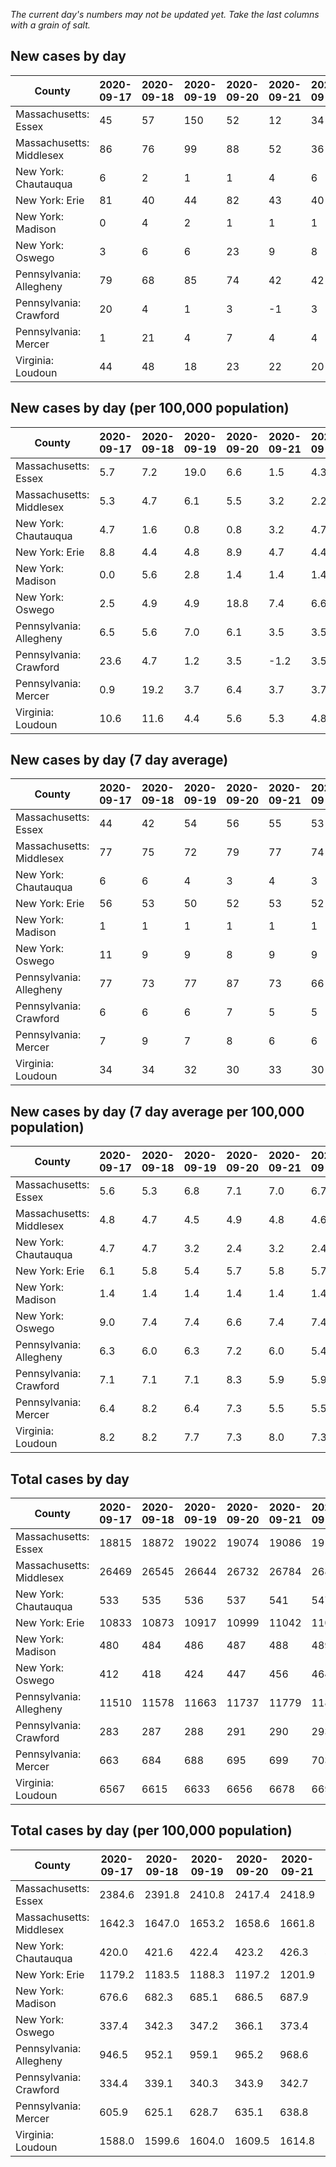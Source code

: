_The current day's numbers may not be updated yet. Take the last columns with a grain of salt._
## New cases by day

| County | 2020-09-17 | 2020-09-18 | 2020-09-19 | 2020-09-20 | 2020-09-21 | 2020-09-22 | 2020-09-23 |
| --- | --- | --- | --- | --- | --- | --- | --- |
| Massachusetts: Essex | 45 | 57 | 150 | 52 | 12 | 34 |  |
| Massachusetts: Middlesex | 86 | 76 | 99 | 88 | 52 | 36 |  |
| New York: Chautauqua | 6 | 2 | 1 | 1 | 4 | 6 | 4 |
| New York: Erie | 81 | 40 | 44 | 82 | 43 | 40 | 30 |
| New York: Madison | 0 | 4 | 2 | 1 | 1 | 1 |  |
| New York: Oswego | 3 | 6 | 6 | 23 | 9 | 8 | 4 |
| Pennsylvania: Allegheny | 79 | 68 | 85 | 74 | 42 | 42 | 46 |
| Pennsylvania: Crawford | 20 | 4 | 1 | 3 | -1 | 3 | 5 |
| Pennsylvania: Mercer | 1 | 21 | 4 | 7 | 4 | 4 | 2 |
| Virginia: Loudoun | 44 | 48 | 18 | 23 | 22 | 20 | 22 |

## New cases by day (per 100,000 population)

| County | 2020-09-17 | 2020-09-18 | 2020-09-19 | 2020-09-20 | 2020-09-21 | 2020-09-22 | 2020-09-23 |
| --- | --- | --- | --- | --- | --- | --- | --- |
| Massachusetts: Essex | 5.7 | 7.2 | 19.0 | 6.6 | 1.5 | 4.3 |  |
| Massachusetts: Middlesex | 5.3 | 4.7 | 6.1 | 5.5 | 3.2 | 2.2 |  |
| New York: Chautauqua | 4.7 | 1.6 | 0.8 | 0.8 | 3.2 | 4.7 | 3.2 |
| New York: Erie | 8.8 | 4.4 | 4.8 | 8.9 | 4.7 | 4.4 | 3.3 |
| New York: Madison | 0.0 | 5.6 | 2.8 | 1.4 | 1.4 | 1.4 |  |
| New York: Oswego | 2.5 | 4.9 | 4.9 | 18.8 | 7.4 | 6.6 | 3.3 |
| Pennsylvania: Allegheny | 6.5 | 5.6 | 7.0 | 6.1 | 3.5 | 3.5 | 3.8 |
| Pennsylvania: Crawford | 23.6 | 4.7 | 1.2 | 3.5 | -1.2 | 3.5 | 5.9 |
| Pennsylvania: Mercer | 0.9 | 19.2 | 3.7 | 6.4 | 3.7 | 3.7 | 1.8 |
| Virginia: Loudoun | 10.6 | 11.6 | 4.4 | 5.6 | 5.3 | 4.8 | 5.3 |

## New cases by day (7 day average)

| County | 2020-09-17 | 2020-09-18 | 2020-09-19 | 2020-09-20 | 2020-09-21 | 2020-09-22 | 2020-09-23 |
| --- | --- | --- | --- | --- | --- | --- | --- |
| Massachusetts: Essex | 44 | 42 | 54 | 56 | 55 | 53 |  |
| Massachusetts: Middlesex | 77 | 75 | 72 | 79 | 77 | 74 |  |
| New York: Chautauqua | 6 | 6 | 4 | 3 | 4 | 3 | 3 |
| New York: Erie | 56 | 53 | 50 | 52 | 53 | 52 | 51 |
| New York: Madison | 1 | 1 | 1 | 1 | 1 | 1 |  |
| New York: Oswego | 11 | 9 | 9 | 8 | 9 | 9 | 8 |
| Pennsylvania: Allegheny | 77 | 73 | 77 | 87 | 73 | 66 | 62 |
| Pennsylvania: Crawford | 6 | 6 | 6 | 7 | 5 | 5 | 5 |
| Pennsylvania: Mercer | 7 | 9 | 7 | 8 | 6 | 6 | 6 |
| Virginia: Loudoun | 34 | 34 | 32 | 30 | 33 | 30 | 28 |

## New cases by day (7 day average per 100,000 population)

| County | 2020-09-17 | 2020-09-18 | 2020-09-19 | 2020-09-20 | 2020-09-21 | 2020-09-22 | 2020-09-23 |
| --- | --- | --- | --- | --- | --- | --- | --- |
| Massachusetts: Essex | 5.6 | 5.3 | 6.8 | 7.1 | 7.0 | 6.7 |  |
| Massachusetts: Middlesex | 4.8 | 4.7 | 4.5 | 4.9 | 4.8 | 4.6 |  |
| New York: Chautauqua | 4.7 | 4.7 | 3.2 | 2.4 | 3.2 | 2.4 | 2.4 |
| New York: Erie | 6.1 | 5.8 | 5.4 | 5.7 | 5.8 | 5.7 | 5.6 |
| New York: Madison | 1.4 | 1.4 | 1.4 | 1.4 | 1.4 | 1.4 |  |
| New York: Oswego | 9.0 | 7.4 | 7.4 | 6.6 | 7.4 | 7.4 | 6.6 |
| Pennsylvania: Allegheny | 6.3 | 6.0 | 6.3 | 7.2 | 6.0 | 5.4 | 5.1 |
| Pennsylvania: Crawford | 7.1 | 7.1 | 7.1 | 8.3 | 5.9 | 5.9 | 5.9 |
| Pennsylvania: Mercer | 6.4 | 8.2 | 6.4 | 7.3 | 5.5 | 5.5 | 5.5 |
| Virginia: Loudoun | 8.2 | 8.2 | 7.7 | 7.3 | 8.0 | 7.3 | 6.8 |

## Total cases by day

| County | 2020-09-17 | 2020-09-18 | 2020-09-19 | 2020-09-20 | 2020-09-21 | 2020-09-22 | 2020-09-23 |
| --- | --- | --- | --- | --- | --- | --- | --- |
| Massachusetts: Essex | 18815 | 18872 | 19022 | 19074 | 19086 | 19120 |  |
| Massachusetts: Middlesex | 26469 | 26545 | 26644 | 26732 | 26784 | 26820 |  |
| New York: Chautauqua | 533 | 535 | 536 | 537 | 541 | 547 | 551 |
| New York: Erie | 10833 | 10873 | 10917 | 10999 | 11042 | 11082 | 11112 |
| New York: Madison | 480 | 484 | 486 | 487 | 488 | 489 |  |
| New York: Oswego | 412 | 418 | 424 | 447 | 456 | 464 | 468 |
| Pennsylvania: Allegheny | 11510 | 11578 | 11663 | 11737 | 11779 | 11821 | 11867 |
| Pennsylvania: Crawford | 283 | 287 | 288 | 291 | 290 | 293 | 298 |
| Pennsylvania: Mercer | 663 | 684 | 688 | 695 | 699 | 703 | 705 |
| Virginia: Loudoun | 6567 | 6615 | 6633 | 6656 | 6678 | 6698 | 6720 |

## Total cases by day (per 100,000 population)

| County | 2020-09-17 | 2020-09-18 | 2020-09-19 | 2020-09-20 | 2020-09-21 | 2020-09-22 | 2020-09-23 |
| --- | --- | --- | --- | --- | --- | --- | --- |
| Massachusetts: Essex | 2384.6 | 2391.8 | 2410.8 | 2417.4 | 2418.9 | 2423.2 |  |
| Massachusetts: Middlesex | 1642.3 | 1647.0 | 1653.2 | 1658.6 | 1661.8 | 1664.1 |  |
| New York: Chautauqua | 420.0 | 421.6 | 422.4 | 423.2 | 426.3 | 431.0 | 434.2 |
| New York: Erie | 1179.2 | 1183.5 | 1188.3 | 1197.2 | 1201.9 | 1206.3 | 1209.5 |
| New York: Madison | 676.6 | 682.3 | 685.1 | 686.5 | 687.9 | 689.3 |  |
| New York: Oswego | 337.4 | 342.3 | 347.2 | 366.1 | 373.4 | 380.0 | 383.3 |
| Pennsylvania: Allegheny | 946.5 | 952.1 | 959.1 | 965.2 | 968.6 | 972.1 | 975.9 |
| Pennsylvania: Crawford | 334.4 | 339.1 | 340.3 | 343.9 | 342.7 | 346.2 | 352.1 |
| Pennsylvania: Mercer | 605.9 | 625.1 | 628.7 | 635.1 | 638.8 | 642.5 | 644.3 |
| Virginia: Loudoun | 1588.0 | 1599.6 | 1604.0 | 1609.5 | 1614.8 | 1619.7 | 1625.0 |

